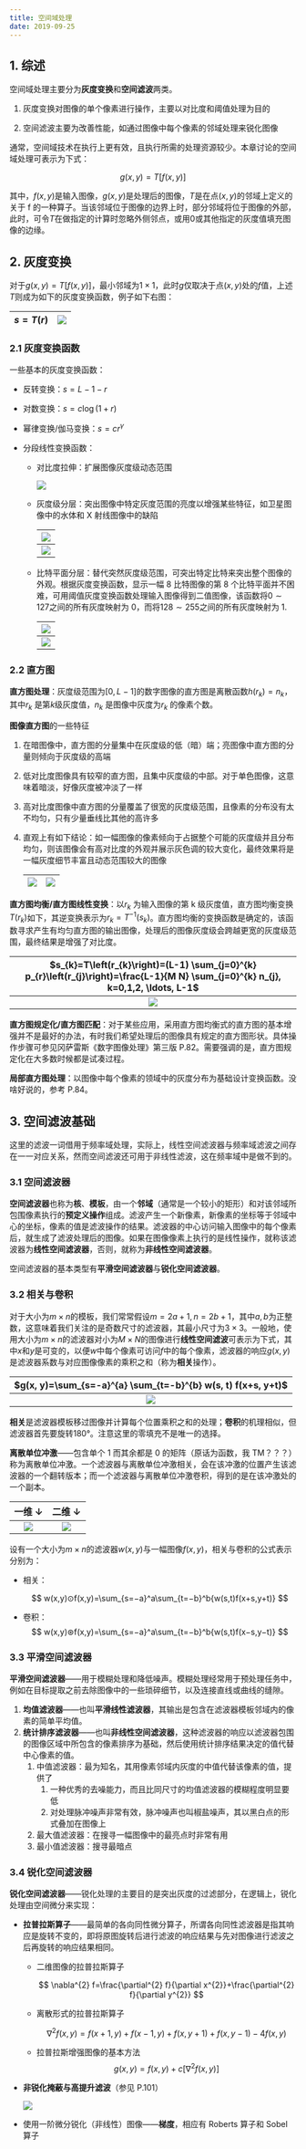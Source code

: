 ```yaml
---
title: 空间域处理
date: 2019-09-25
---
```


## 1. 综述

空间域处理主要分为**灰度变换**和**空间滤波**两类。

1. 灰度变换对图像的单个像素进行操作，主要以对比度和阈值处理为目的

2. 空间滤波主要为改善性能，如通过图像中每个像素的邻域处理来锐化图像

通常，空间域技术在执行上更有效，且执行所需的处理资源较少。本章讨论的空间域处理可表示为下式：

$$
g(x,y)=T[f(x,y)]
$$

其中，$f(x,y)$是输入图像，$g(x,y)$是处理后的图像，$T$是在点$(x,y)$的邻域上定义的关于 f 的一种算子。当该邻域位于图像的边界上时，部分邻域将位于图像的外部，此时，可令$T$在做指定的计算时忽略外侧邻点，或用$0$或其他指定的灰度值填充图像的边缘。

## 2. 灰度变换

对于$g(x,y)=T[f(x,y)]$，最小邻域为$1×1$，此时$g$仅取决于点$(x, y)$处的$f$值，上述$T$则成为如下的灰度变换函数，例子如下右图：

| $s=T(r)$ | ![](https://chua-n.gitee.io/figure-bed/notebook/杂技/CV/14.png) |
| -------- | ------------------------------------------------------------ |

### 2.1 灰度变换函数

一些基本的灰度变换函数：

-   反转变换：$s=L−1−r$

-   对数变换：$s=c \log (1+r)$

-   幂律变换/伽马变换：$s=cr^γ$

-   分段线性变换函数：

    -   对比度拉伸：扩展图像灰度级动态范围

        ![](https://chua-n.gitee.io/figure-bed/notebook/杂技/CV/17.png)

    -   灰度级分层：突出图像中特定灰度范围的亮度以增强某些特征，如卫星图像中的水体和 X 射线图像中的缺陷

        | ![](https://chua-n.gitee.io/figure-bed/notebook/杂技/CV/18.png) |
        | --------------------------------------------------------------- |
        | ![](https://chua-n.gitee.io/figure-bed/notebook/杂技/CV/19.png) |

    -   比特平面分层：替代突然灰度级范围，可突出特定比特来突出整个图像的外观。根据灰度变换函数，显示一幅 8 比特图像的第 8 个比特平面并不困难，可用阈值灰度变换函数处理输入图像得到二值图像，该函数将$0\sim127$之间的所有灰度映射为 0，而将$128\sim255$之间的所有灰度映射为 1.

        | ![](https://chua-n.gitee.io/figure-bed/notebook/杂技/CV/20.png) |
        | --------------------------------------------------------------- |
        | ![](https://chua-n.gitee.io/figure-bed/notebook/杂技/CV/21.png) |

### 2.2 直方图

**直方图处理**：灰度级范围为$[0, L−1]$的数字图像的直方图是离散函数$h(r_k )=n_k$，其中$r_k$ 是第$k$级灰度值，$n_k$ 是图像中灰度为$r_k$ 的像素个数。

**图像直方图**的一些特征

1. 在暗图像中，直方图的分量集中在灰度级的低（暗）端；亮图像中直方图的分量则倾向于灰度级的高端

2. 低对比度图像具有较窄的直方图，且集中灰度级的中部。对于单色图像，这意味着暗淡，好像灰度被冲淡了一样

3. 高对比度图像中直方图的分量覆盖了很宽的灰度级范围，且像素的分布没有太不均匀，只有少量垂线比其他的高许多

4. 直观上有如下结论：如一幅图像的像素倾向于占据整个可能的灰度级并且分布均匀，则该图像会有高对比度的外观并展示灰色调的较大变化，最终效果将是一幅灰度细节丰富且动态范围较大的图像

    | ![](https://chua-n.gitee.io/figure-bed/notebook/杂技/CV/22.png) | ![](https://chua-n.gitee.io/figure-bed/notebook/杂技/CV/23.png) |
    | --------------------------------------------------------------- | --------------------------------------------------------------- |

**直方图均衡/直方图线性变换**：以$r_k$ 为输入图像的第 k 级灰度值，直方图均衡变换$T(r_k )$如下，其逆变换表示为$r_k=T^{−1}(s_k)$。直方图均衡的变换函数是确定的，该函数寻求产生有均匀直方图的输出图像，处理后的图像灰度级会跨越更宽的灰度级范围，最终结果是增强了对比度。

| $s_{k}=T\left(r_{k}\right)=(L-1) \sum_{j=0}^{k} p_{r}\left(r_{j}\right)=\frac{L-1}{M N} \sum_{j=0}^{k} n_{j}, k=0,1,2, \ldots, L-1$ |
| :----------------------------------------------------------: |
| ![](https://chua-n.gitee.io/figure-bed/notebook/杂技/CV/24.png) |

**直方图规定化/直方图匹配**：对于某些应用，采用直方图均衡式的直方图的基本增强并不是最好的办法，有时我们希望处理后的图像具有规定的直方图形状。具体操作步骤可参见冈萨雷斯《数字图像处理》第三版 P.82。需要强调的是，直方图规定化在大多数时候都是试凑过程。

**局部直方图处理**：以图像中每个像素的领域中的灰度分布为基础设计变换函数。没啥好说的，参考 P.84。

## 3. 空间滤波基础

这里的滤波一词借用于频率域处理，实际上，线性空间滤波器与频率域滤波之间存在一一对应关系，然而空间滤波还可用于非线性滤波，这在频率域中是做不到的。

### 3.1 空间滤波器

**空间滤波器**也称为**核**、**模板**，由一个**邻域**（通常是一个较小的矩形）和对该邻域所包围像素执行的**预定义操作**组成。滤波产生一个新像素，新像素的坐标等于邻域中心的坐标，像素的值是滤波操作的结果。滤波器的中心访问输入图像中的每个像素后，就生成了滤波处理后的图像。如果在图像像素上执行的是线性操作，就称该滤波器为**线性空间滤波器**，否则，就称为**非线性空间滤波器**。

空间滤波器的基本类型有**平滑空间滤波器**与**锐化空间滤波器**。

### 3.2 相关与卷积

对于大小为$m×n$的模板，我们常常假设$m=2a+1, n=2b+1$，其中$a,b$为正整数，这意味着我们关注的是奇数尺寸的滤波器，其最小尺寸为$3×3$。一般地，使用大小为$m×n$的滤波器对小为$M×N$的图像进行**线性空间滤波**可表示为下式，其中$x$和$y$是可变的，以便$w$中每个像素可访问$f$中的每个像素，滤波器的响应$g(x,y)$是滤波器系数与对应图像像素的乘积之和（称为**相关**操作）。

| $g(x, y)=\sum_{s=-a}^{a} \sum_{t=-b}^{b} w(s, t) f(x+s, y+t)$ |
| :----------------------------------------------------------: |
| ![](https://chua-n.gitee.io/figure-bed/notebook/杂技/CV/25.png) |

**相关**是滤波器模板移过图像并计算每个位置乘积之和的处理；**卷积**的机理相似，但滤波器首先要旋转$180°$。注意这里的零填充不是唯一的选择。

**离散单位冲激**——包含单个 1 而其余都是 0 的矩阵（原话为函数，我 TM？？？）称为离散单位冲激。一个滤波器与离散单位冲激相关，会在该冲激的位置产生该滤波器的一个翻转版本；而一个滤波器与离散单位冲激卷积，得到的是在该冲激处的一个副本。

|                             一维 ↓                              |                             二维 ↓                              |
| :-------------------------------------------------------------: | :-------------------------------------------------------------: |
| ![](https://chua-n.gitee.io/figure-bed/notebook/杂技/CV/26.png) | ![](https://chua-n.gitee.io/figure-bed/notebook/杂技/CV/27.png) |

设有一个大小为$m×n$的滤波器$w(x,y)$与一幅图像$f(x,y)$，相关与卷积的公式表示分别为：

-   相关：

    $$
    w(x,y)⊙f(x,y)=\sum_{s=−a}^a\sum_{t=−b}^b{w(s,t)f(x+s,y+t)}
    $$

-   卷积：
    $$
    w(x,y)⊛f(x,y)=\sum_{s=−a}^a\sum_{t=−b}^b{w(s,t)f(x−s,y−t)}
    $$

### 3.3 平滑空间滤波器

**平滑空间滤波器**——用于模糊处理和降低噪声。模糊处理经常用于预处理任务中，例如在目标提取之前去除图像中的一些琐碎细节，以及连接直线或曲线的缝隙。

1. **均值滤波器**——也叫**平滑线性滤波器**，其输出是包含在滤波器模板邻域内的像素的简单平均值。
2. **统计排序滤波器**——也叫**非线性空间滤波器**，这种滤波器的响应以滤波器包围的图像区域中所包含的像素排序为基础，然后使用统计排序结果决定的值代替中心像素的值。
    1. 中值滤波器：最为知名，其用像素邻域内灰度的中值代替该像素的值，提供了
        1. 一种优秀的去噪能力，而且比同尺寸的均值滤波器的模糊程度明显要低
        2. 对处理脉冲噪声非常有效，脉冲噪声也叫椒盐噪声，其以黑白点的形式叠加在图像上
    2. 最大值滤波器：在搜寻一幅图像中的最亮点时非常有用
    3. 最小值滤波器：搜寻最暗点

### 3.4 锐化空间滤波器

**锐化空间滤波器**——锐化处理的主要目的是突出灰度的过滤部分，在逻辑上，锐化处理由空间微分来实现：

-   **拉普拉斯算子**——最简单的各向同性微分算子，所谓各向同性滤波器是指其响应是旋转不变的，即将原图旋转后进行滤波的响应结果与先对图像进行滤波之后再旋转的响应结果相同。

    -   二维图像的拉普拉斯算子

        $$
        \nabla^{2} f=\frac{\partial^{2} f}{\partial x^{2}}+\frac{\partial^{2} f}{\partial y^{2}}
        $$

    -   离散形式的拉普拉斯算子

        $$
        \nabla^{2} f(x, y)=f(x+1, y)+f(x-1, y)+f(x, y+1)+f(x, y-1)-4 f(x, y)
        $$

    -   拉普拉斯增强图像的基本方法
        $$
        g(x, y)=f(x, y)+c\left[\nabla^{2} f(x, y)\right]
        $$

-   **非锐化掩蔽与高提升滤波**（参见 P.101）

    ![](https://chua-n.gitee.io/figure-bed/notebook/杂技/CV/28.png)

-   使用一阶微分锐化（非线性）图像——**梯度**，相应有 Roberts 算子和 Sobel 算子

